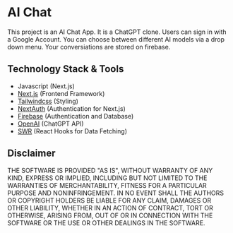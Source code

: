 # AI Chat
This project is an AI Chat App. It is a ChatGPT clone.
Users can sign in with a Google Account. 
You can choose between different AI models via a drop down menu.
Your conversiations are stored on firebase.

## Technology Stack & Tools

- Javascript (Next.js)
- [Next.js](https://nextjs.org/) (Frontend Framework)
- [Tailwindcss](https://tailwindcss.com/) (Styling)
- [NextAuth](https://next-auth.js.org/) (Authentication for Next.js)
- [Firebase](https://firebase.google.com/) (Authentication and Database)
- [OpenAI](https://platform.openai.com/overview) (ChatGPT API)
- [SWR](https://swr.vercel.app/) (React Hooks for Data Fetching)

## Disclaimer
THE SOFTWARE IS PROVIDED "AS IS", WITHOUT WARRANTY OF ANY KIND, EXPRESS OR IMPLIED, INCLUDING BUT NOT LIMITED TO THE WARRANTIES OF MERCHANTABILITY, FITNESS FOR A PARTICULAR PURPOSE AND NONINFRINGEMENT. 
IN NO EVENT SHALL THE AUTHORS OR COPYRIGHT HOLDERS BE LIABLE FOR ANY CLAIM, DAMAGES OR OTHER LIABILITY, WHETHER IN AN ACTION OF CONTRACT, TORT OR OTHERWISE, ARISING FROM, OUT OF OR IN CONNECTION WITH THE SOFTWARE OR THE USE OR OTHER DEALINGS IN THE SOFTWARE.
